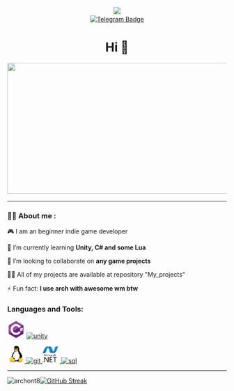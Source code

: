 <div id="header" align="center">
  <img src="https://i.giphy.com/media/v1.Y2lkPTc5MGI3NjExbnR0cm8yeGdxdThkcnBhcXprbXd4YXpvcWwzb2R3cmFrazEyamswZCZlcD12MV9pbnRlcm5hbF9naWZfYnlfaWQmY3Q9Zw/CuuSHzuc0O166MRfjt/giphy.gif" width="100"/>
</div>

<div id="badges" align = "center">
  <a href="https://t.me/archont0">
    <img src="https://img.shields.io/badge/Telegram-blue?logo=telegram&logoColor=white" alt="Telegram Badge"/>
  </a>
  
  <h1 align="center">
    Hi 👋
  </h1>

</div>
<div align="center">
  <img src="https://media.giphy.com/media/dWesBcTLavkZuG35MI/giphy.gif" width="600" height="300"/>
</div>
<div id="aboutMe" align = "left">
  
  ---
  
  ### :man_technologist: About me :

🎮 I am an beginner indie game developer
  
🌱 I’m currently learning **Unity, C# and some Lua**

👯 I’m looking to collaborate on **any game projects**

👨‍💻 All of my projects are available at repository "My_projects"

⚡ Fun fact: **I use arch with awesome wm btw**
</div>

<h3 align="left">Languages and Tools:</h3>
<p align="left"> 
  <a href="https://www.w3schools.com/cs/" target="_blank" rel="noreferrer"> <img src="https://raw.githubusercontent.com/devicons/devicon/master/icons/csharp/csharp-original.svg" alt="csharp" width="40" height="40"/></a> 
<a href="https://unity.com/" target="_blank" rel="noreferrer"> <img src="https://www.vectorlogo.zone/logos/unity3d/unity3d-icon.svg" alt="unity" width="40" height="40"/> </a> 
</p> <a href="https://www.linux.org/" target="_blank" rel="noreferrer"> <img src="https://raw.githubusercontent.com/devicons/devicon/master/icons/linux/linux-original.svg" alt="linux" width="40" height="40"/> </a> <a href="https://git-scm.com/" target="_blank" rel="noreferrer"> <img src="https://www.vectorlogo.zone/logos/git-scm/git-scm-icon.svg" alt="git" width="40" height="40"/> </a> 
<a href="https://dotnet.microsoft.com/" target="_blank" rel="noreferrer"> <img src="https://raw.githubusercontent.com/devicons/devicon/master/icons/dot-net/dot-net-original-wordmark.svg" alt="dotnet" width="40" height="40"/> </a>
<a href="https://commons.wikimedia.org/" target="_blank" rel="noreferrer"> <img src="https://www.svgrepo.com/show/331760/sql-database-generic.svg" alt="sql" width="40" height="40"/> </a> 


---

<p> <img align="left" src="https://github-readme-stats.vercel.app/api/top-langs?username=archont8&show_icons=true&locale=en&layout=compact&theme=dark" alt="archont8" /></p>

<a href="https://git.io/streak-stats"><img src="https://github-readme-streak-stats.herokuapp.com?user=archont&theme=dark&date_format=M%20j%5B%2C%20Y%5D" alt="GitHub Streak" /></a>
